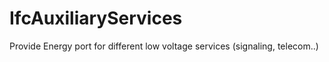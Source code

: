 IfcAuxiliaryServices
====================
Provide Energy port for different low voltage services (signaling, telecom..)



